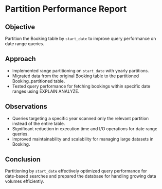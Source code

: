 # Partition Performance Report

## Objective
Partition the Booking table by `start_date` to improve query performance on date range queries.

## Approach
- Implemented range partitioning on `start_date` with yearly partitions.
- Migrated data from the original Booking table to the partitioned Booking_partitioned table.
- Tested query performance for fetching bookings within specific date ranges using EXPLAIN ANALYZE.

## Observations
- Queries targeting a specific year scanned only the relevant partition instead of the entire table.
- Significant reduction in execution time and I/O operations for date range queries.
- Improved maintainability and scalability for managing large datasets in Booking.

## Conclusion
Partitioning by `start_date` effectively optimized query performance for date-based searches and prepared the database for handling growing data volumes efficiently.
